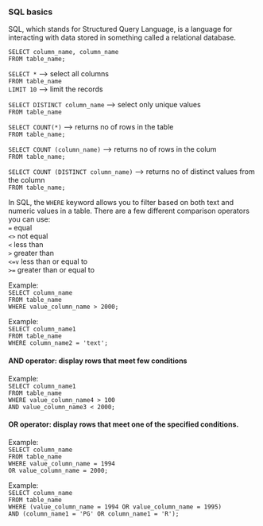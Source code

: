 ### SQL basics

SQL, which stands for Structured Query Language, is a language for interacting with data stored in something called a relational database.

```SELECT column_name, column_name``` <br>
```FROM table_name;```

```SELECT *``` --> select all columns<br>
```FROM table_name``` <br>
```LIMIT 10``` --> limit the records

```SELECT DISTINCT column_name``` --> select only unique values<br>
```FROM table_name```

```SELECT COUNT(*)``` --> returns no of rows in the table <br>
```FROM table_name;```

```SELECT COUNT (column_name)``` --> returns no of rows in the colum <br>
```FROM table_name;```

```SELECT COUNT (DISTINCT column_name)``` --> returns no of distinct values from the column <br>
```FROM table_name;```

In SQL, the ```WHERE``` keyword allows you to filter based on both text and numeric values in a table. There are a few different comparison operators you can use: <br>
```=``` equal <br>
```<>``` not equal <br>
```<``` less than <br>
```>``` greater than <br>
```<=v``` less than or equal to <br>
```>=``` greater than or equal to <br>

Example: <br>
```SELECT column_name``` <br>
```FROM table_name``` <br>
```WHERE value_column_name > 2000;```

Example: <br>
```SELECT column_name1``` <br>
```FROM table_name``` <br>
```WHERE column_name2 = 'text';``` <br>

#### AND operator: display rows that meet few conditions <br>

Example: <br>
```SELECT column_name1``` <br>
```FROM table_name ```<br>
```WHERE value_column_name4 > 100``` <br>
```AND value_column_name3 < 2000;``` <br>

#### OR operator: display rows that meet one of the specified conditions. <br>

Example: <br>
```SELECT column_name``` <br>
```FROM table_name``` <br>
```WHERE value_column_name = 1994``` <br>
```OR value_column_name = 2000;``` <br>

Example: <br>
```SELECT column_name``` <br>
```FROM table_name``` <br>
```WHERE (value_column_name = 1994 OR value_column_name = 1995)``` <br>
```AND (column_name1 = 'PG' OR column_name1 = 'R'); ```<br>
